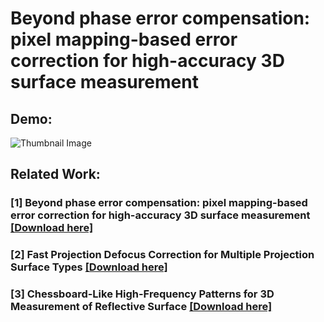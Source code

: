 # Beyond phase error compensation: pixel mapping-based error correction for high-accuracy 3D surface measurement

## Demo:
![Thumbnail Image](3dscan_demo.gif?raw=true)

## Related Work:
### [1] Beyond phase error compensation: pixel mapping-based error correction for high-accuracy 3D surface measurement [[Download here]](https://github.com/lpl-code/my3DscanDemo/blob/master/He_2020_Meas._Sci._Technol._31_065007.pdf)
### [2] Fast Projection Defocus Correction for Multiple Projection Surface Types [[Download here]](https://github.com/lpl-code/FastProjDefocusComp/blob/master/09119846.pdf)
### [3] Chessboard-Like High-Frequency Patterns for 3D Measurement of Reflective Surface [[Download here]](https://github.com/lpl-code/my3DscanDemo/blob/master/Chessboard-Like_High-Frequency_Patterns_for_3D_Measurement_of_Reflective_Surface.pdf)
